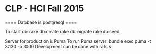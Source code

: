 CLP - HCI Fall 2015
===
==== Database is postgresql ====

To start db:
  rake db:create
  rake db:migrate
  rake db:seed
  
Server for production is Puma
To run Puma server:
  bundle exec puma -t 3:130 -p 3000
Development can be done with rails s
